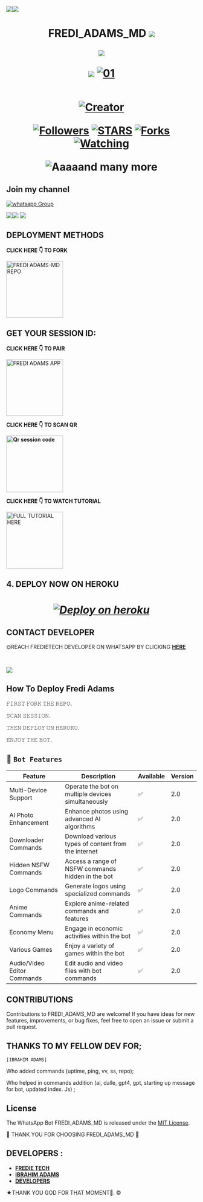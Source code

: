 <a><img src='https://i.imgur.com/LyHic3i.gif'/></a><a><img src='https://i.imgur.com/LyHic3i.gif'/></a>
<h1 align="center"><b>FREDI_ADAMS_MD</b>
<a><img src='https://i.imgur.com/LyHic3i.gif'/></a>
<p align="center">  
  <a href="https://github.com/DenverCoder1/readme-typing-svg"><img src="https://readme-typing-svg.herokuapp.com?font=Time+New+Roman&color=cyan&size=25&center=true&vCenter=true&width=600&height=100&lines=Am+Fredi+Adams+MD+Created+By+Fredie..&heart;++;Self-taught+Green-Created+By,;Fredi+Adams+Am+The,;Best+Is+Bot+For+You+To,;Deploy..<3"></a>
</p>
<a><img src='https://i.imgur.com/LyHic3i.gif'/></a>
  <a href="https://ibb.co/N6NMDtn"><img src="https://telegra.ph/file/a8b74780a8d18240b1d82.jpg" alt="01" border="0" /></a>     

  <a href="#"><img src="http://readme-typing-svg.herokuapp.com?color=d1fa02&center=true&vCenter=true&multiline=false&lines=FREDI_ADAMS_MD+V3.0.0+RESPONDS+FAST" alt="">
</p>
<p align="center">
<a href="#"><img title="Creator" src="https://img.shields.io/badge/Creator-FREDIE TECH-green.svg?style=for-the-badge&logo=github"></a>
<p/>
<p align="center">
<a href="https://github.com/fred1e?tab=followers"><img title="Followers" src="https://img.shields.io/github/followers/FrediAdamsmd?label=Followers&style=social"></a>
<a href="https://github.com/Fred1e/fredi_adams_md/stargazers/"><img title="STARS" src="https://img.shields.io/github/stars/Fred1e/fredi_adams_md?&style=social"></a>
<a href="https://github.com/Fred1e/fredi_adams_md/network/members"><img title="Forks" src="https://img.shields.io/github/forks/Fred1e/fredi_adams_md?style=social"></a>
<a href="https://github.com/Fred1e/fredi_adams_md/watchers"><img title="Watching" src="https://img.shields.io/github/watchers/Fred1e/fredi_adams_md?label=Watching&style=social"></a>
 
![Aaaaand many more](res/readme/context.gif)

 ## Join my channel

<a href="https://whatsapp.com/channel/0029VafeCKHKmCPMtW3bFA08" target="_blank">
    <img alt="whatsapp Group" src="https://img.shields.io/badge/ Whatsapp Support Channel -25D366?style=for-the-badge&logo=whatsapp&logoColor=white" />
  </a>
</p>
<a><img src='https://i.imgur.com/LyHic3i.gif'/></a><a><img src='https://i.imgur.com/LyHic3i.gif'/></a>
<a><img src='https://i.imgur.com/LyHic3i.gif'/></a>

## DEPLOYMENT METHODS
 
**CLICK HERE 👇 TO FORK**

<a href="https://github.com/Fred1e/FREDI_ADAMS_MD-/fork"><img src="https://img.shields.io/badge/Fork%20FrediAdamsmd%20Repo-yellow" alt="FREDI ADAMS-MD REPO" width="150"></a>

## GET YOUR SESSION ID:

 **CLICK HERE 👇 TO PAIR**
 
  <a href="https://fredietech-9a463a9f46ea.herokuapp.com/"><img src="https://img.shields.io/badge/Pair%20session%20code-green" alt="FREDI ADAMS APP" width="150"></a>

**CLICK HERE 👇 TO SCAN QR**

<a href="https://fredietech-9a463a9f46ea.herokuapp.com/qr"><img src="https://img.shields.io/badge/QR%20session%20code-red" alt="𝐐𝐫 𝐬𝐞𝐬𝐬𝐢𝐨𝐧 𝐜𝐨𝐝𝐞" width="150"></a>

**CLICK HERE 👇 TO WATCH TUTORIAL**

<a href="https://www.youtube.com/@freeonlinetvT1"><img src="https://img.shields.io/badge/WATCH%20FULL%20TUTORIAL-red" alt="FULL TUTORIAL HERE" width="150"></a>

## 4. DEPLOY NOW ON HEROKU 
<h1 align="center">

***[![Deploy on heroku](https://www.herokucdn.com/deploy/button.svg)](https://dashboard.heroku.com/new?template=https://github.com/Fred1e/FREDI_ADAMS_MD/tree/patch-1)***

## CONTACT DEVELOPER

⏣REACH FREDIETECH DEVELOPER ON WHATSAPP BY CLICKING  [**HERE**](https://wa.link/1eyv9w)

<br>

<a><img src='https://i.imgur.com/LyHic3i.gif'/></a>


 ## How To Deploy Fredi Adams 
 
𝙵𝙸𝚁𝚂𝚃 𝙵𝙾𝚁𝙺 𝚃𝙷𝙴 𝚁𝙴𝙿𝙾.


𝚂𝙲𝙰𝙽 𝚂𝙴𝚂𝚂𝙸𝙾𝙽.


𝚃𝙷𝙴𝙽 𝙳𝙴𝙿𝙻𝙾𝚈 𝙾𝙽 𝙷𝙴𝚁𝙾𝙺𝚄.


𝙴𝙽𝙹𝙾𝚈 𝚃𝙷𝙴 𝙱𝙾𝚃.

   ## 🚀 `Bot Features`
| Feature                          | Description                                             | Available    | Version    |
| ---------------------------------| ------------------------------------------------------- | ------------ | ---------- |
| Multi-Device Support             | Operate the bot on multiple devices simultaneously     | ✅           | 2.0        |
| AI Photo Enhancement             | Enhance photos using advanced AI algorithms            | ✅           | 2.0        |
| Downloader Commands              | Download various types of content from the internet     | ✅           | 2.0        |
| Hidden NSFW Commands             | Access a range of NSFW commands hidden in the bot       | ✅           | 2.0        |
| Logo Commands                    | Generate logos using specialized commands               | ✅           | 2.0        |
| Anime Commands                   | Explore anime-related commands and features              | ✅           | 2.0        |
| Economy Menu                     | Engage in economic activities within the bot            | ✅           | 2.0        |
| Various Games                    | Enjoy a variety of games within the bot                 | ✅           | 2.0        |
| Audio/Video Editor Commands      | Edit audio and video files with bot commands            | ✅           | 2.0        |

## CONTRIBUTIONS

Contributions to FREDI_ADAMS_MD are welcome! If you have ideas for new features, improvements, or bug fixes, feel free to open an issue or submit a pull request. <br>

  ## THANKS TO MY FELLOW DEV FOR;

    [IBRAHIM ADAMS] 
    
Who added commands (uptime, ping, vv, ss, repo); <br>

Who helped in commands addition 
(ai, dalle, gpt4, gpt, starting up message for bot, updated index. Js) ;

## License

The WhatsApp Bot FREDI_ADAMS_MD is released under the [MIT License](https://opensource.org/licenses/MIT).

🌟 THANK YOU FOR CHOOSING FREDI_ADAMS_MD 🌟

## DEVELOPERS :

- [**FREDIE TECH**](https://github.com/Fred1e)
- [**IBRAHIM ADAMS**](https://github.com/ibrahimaetech)
- [**DEVELOPERS**](https://www.youtube.com/@freeonlinetvT1)

★THANK YOU GOD FOR THAT MOMENT🙏. ©
